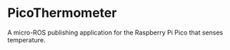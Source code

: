 # PicoThermometer
A micro-ROS publishing application for the Raspberry Pi Pico that senses temperature.
